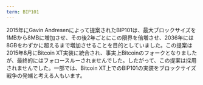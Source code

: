 ```yaml
---
term: BIP101
---
```


2015年にGavin Andresenによって提案されたBIP101は、最大ブロックサイズを1MBから8MBに増加させ、その後2年ごとにこの限界を倍増させ、2036年には8GBをわずかに超えるまで増加させることを目的としていました。この提案は2015年8月にBitcoin XT実装に統合され、事実上Bitcoinのフォークとなりましたが、最終的にはフォロースルーされませんでした。したがって、この提案は採用されませんでした。一部では、Bitcoin XT上でのBIP101の実装をブロックサイズ戦争の発端と考える人もいます。